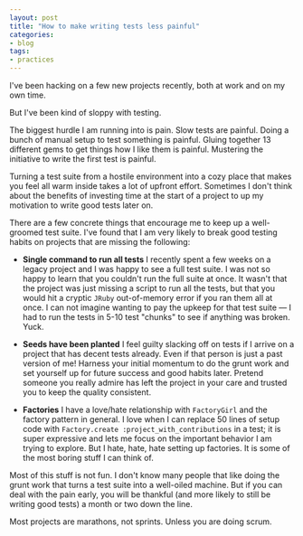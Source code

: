 ```yaml
---
layout: post
title: "How to make writing tests less painful"
categories:
- blog
tags:
- practices
---
```


I've been hacking on a few new projects recently, both at work and on my own 
time. 

But I've been kind of sloppy with testing.

The biggest hurdle I am running into is pain. Slow tests are painful. Doing a
bunch of manual setup to test something is painful. Gluing together 13 different
gems to get things how I like them is painful. Mustering the initiative to write
the first test is painful.

Turning a test suite from a hostile environment into a cozy place that makes you
feel all warm inside takes a lot of upfront effort. Sometimes I don't think about
the benefits of investing time at the start of a project to up my motivation to
write good tests later on.

There are a few concrete things that encourage me to keep up a well-groomed 
test suite. I've found that I am very likely to break good testing habits on 
projects that are missing the following:

* **Single command to run all tests** I recently spent a few weeks on a legacy
project and I was happy to see a full test suite. I was not so happy to learn that
you couldn't run the full suite at once. It wasn't that the project was just 
missing a script to run all the tests, but that you would hit a cryptic `JRuby`
out-of-memory error if you ran them all at once. I can not imagine wanting to
pay the upkeep for that test suite &mdash; I had to run the tests in 5-10 test
"chunks" to see if anything was broken. Yuck.

* **Seeds have been planted** I feel guilty slacking off on tests if I arrive
on a project that has decent tests already. Even if that person is just a past
version of me! Harness your initial momentum to do the grunt work and set 
yourself up for future success and good habits later. Pretend someone you really
admire has left the project in your care and trusted you to keep the quality
consistent.

* **Factories** I have a love/hate relationship with `FactoryGirl` and the 
factory pattern in general. I love when I can replace 50 lines of setup code with
`Factory.create :project_with_contributions` in a test; it is super expressive 
and lets me focus on the important behavior I am trying to explore. But I hate,
hate, hate setting up factories. It is some of the most boring stuff I can think
of.

Most of this stuff is not fun. I don't know many people that like doing the
grunt work that turns a test suite into a well-oiled machine. But if you can deal
with the pain early, you will be thankful (and more likely to still be writing
good tests) a month or two down the line. 

Most projects are marathons, not sprints. Unless you are doing scrum.